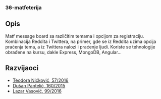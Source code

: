 ### 36-matfeterija

## Opis
Matf message board sa različitim temama i opcijom za registraciju. Kombinacija Reddita i Twittera, na primer, gde se iz Reddita uzima opcija praćenja tema, a iz Twittera nalozi i praćenje ljudi. Koriste se tehnologije obrađene na kursu, dakle Express, MongoDB, Angular...

## Razvijaoci
- [Teodora Nićković, 57/2016](https://gitlab.com/art3mida)
- [Dušan Pantelić, 160/2015](https://gitlab.com/pantelic-dusan)
- [Lazar Vasović, 99/2016](https://gitlab.com/matfija)
